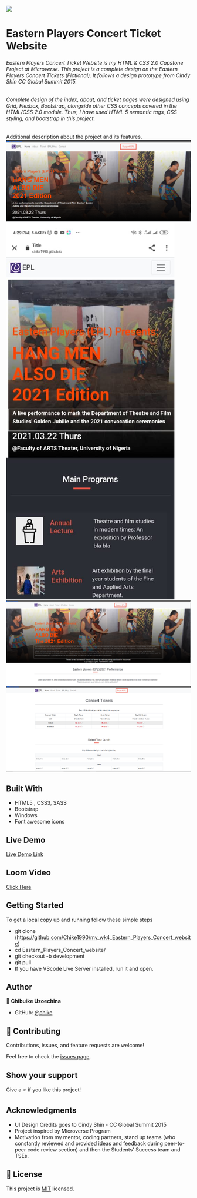 ![](https://img.shields.io/badge/Microverse-blueviolet)

# Eastern Players Concert Ticket Website

###### Eastern Players Concert Ticket Website is my HTML & CSS 2.0 Capstone Project at Microverse. This project is a complete design on the Eastern Players Concert Tickets (Fictional). It follows a design prototype from Cindy Shin CC Global Summit 2015.

###### Complete design of the index, about, and ticket pages were designed using Grid, Flexbox, Bootstrap, alongside other CSS concepts covered in the HTML/CSS 2.0 module. Thus, I have used HTML 5 semantic tags, CSS styling, and bootstrap in this project.

Additional description about the project and its features.
![Screenshot](./assets/img/Capstone_Screenshot_Desktop_View.png)
![Screenshot](./assets/img/Capstone_Screenshot_Mobile_View.jpeg)
![Screenshot](./assets/img/Screenshot_About_Page.png)
![Screenshot](./assets/img/Screenshot_Ticket.png)

## Built With

- HTML5 , CSS3, SASS
- Bootstrap
- Windows
- Font awesome icons

## Live Demo

[Live Demo Link](https://chike1990.github.io/mv_wk4_Eastern_Players_Concert_website/)

## Loom Video

[Click Here](https://www.loom.com/share/5b0645e4bda64a6091a15e2125083668)

## Getting Started

To get a local copy up and running follow these simple steps

- git clone (https://github.com/Chike1990/mv_wk4_Eastern_Players_Concert_website)
- cd Eastern_Players_Concert_website/
- git checkout -b development
- git pull
- If you have VScode Live Server installed, run it and open.

## Author

👤 **Chibuike Uzoechina**

- GitHub: [@chike](https://github.com/Chike1990)

## 🤝 Contributing

Contributions, issues, and feature requests are welcome!

Feel free to check the [issues page](https://github.com/Chike1990/mv_wk4_Eastern_Players_Concert_website/issues).

## Show your support

Give a ⭐️ if you like this project!

## Acknowledgments

- UI Design Credits goes to Cindy Shin - CC Global Summit 2015
- Project inspired by Microverse Program
- Motivation from my mentor, coding partners, stand up teams (who constantly reviewed and provided ideas and feedback during peer-to-peer code review section) and then the Students' Success team and TSEs.

## 📝 License

This project is [MIT](https://www.mit.edu/) licensed.
